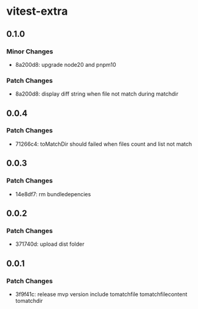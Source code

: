 # vitest-extra

## 0.1.0

### Minor Changes

- 8a200d8: upgrade node20 and pnpm10

### Patch Changes

- 8a200d8: display diff string when file not match during matchdir

## 0.0.4

### Patch Changes

- 71266c4: toMatchDir should failed when files count and list not match

## 0.0.3

### Patch Changes

- 14e8df7: rm bundledepencies

## 0.0.2

### Patch Changes

- 371740d: upload dist folder

## 0.0.1

### Patch Changes

- 3f9f41c: release mvp version include tomatchfile tomatchfilecontent tomatchdir
